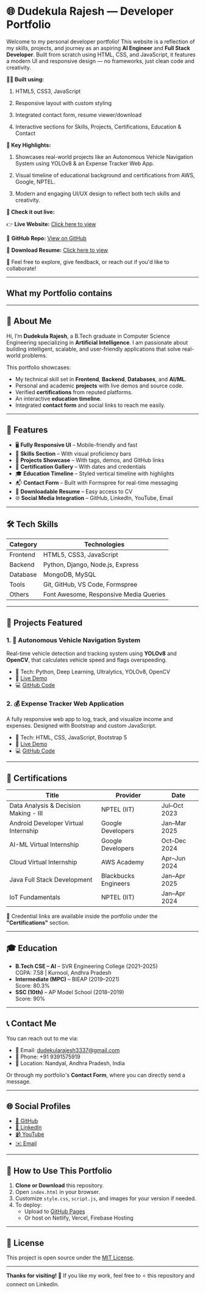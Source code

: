 # 🌐 Dudekula Rajesh — Developer Portfolio

Welcome to my personal developer portfolio! This website is a reflection of my skills, projects, and journey as an aspiring **AI Engineer** and **Full Stack Developer**. Built from scratch using HTML, CSS, and JavaScript, it features a modern UI and responsive design — no frameworks, just clean code and creativity.

**👨‍💻 Built using:**

1) HTML5, CSS3, JavaScript

2) Responsive layout with custom styling

3) Integrated contact form, resume viewer/download

4) Interactive sections for Skills, Projects, Certifications, Education & Contact

**💼 Key Highlights:**

1) Showcases real-world projects like an Autonomous Vehicle Navigation System using YOLOv8 & an Expense Tracker Web App.

2) Visual timeline of educational background and certifications from AWS, Google, NPTEL.

3) Modern and engaging UI/UX design to reflect both tech skills and creativity.

**🔗 Check it out live:**

👉 **Live Website:** [Click here to view](https://dudekularajesh.github.io/Rajesh-Portfolio/)  

📁 **GitHub Repo:** [View on GitHub](https://github.com/Dudekularajesh/Rajesh-Portfolio/)

📄 **Download Resume:** [Click here to view](./D.%20RajeshResume2.pdf)

🙌 Feel free to explore, give feedback, or reach out if you'd like to collaborate!

---

## What my Portfolio contains

---

## 🧠 About Me

Hi, I’m **Dudekula Rajesh**, a B.Tech graduate in Computer Science Engineering specializing in **Artificial Intelligence**. I am passionate about building intelligent, scalable, and user-friendly applications that solve real-world problems.

This portfolio showcases:
- My technical skill set in **Frontend**, **Backend**, **Databases**, and **AI/ML**.
- Personal and academic **projects** with live demos and source code.
- Verified **certifications** from reputed platforms.
- An interactive **education timeline**.
- Integrated **contact form** and social links to reach me easily.

---

## 🚀 Features

- 🖥️ **Fully Responsive UI** – Mobile-friendly and fast
- 🧠 **Skills Section** – With visual proficiency bars
- 📁 **Projects Showcase** – With tags, demos, and GitHub links
- 📜 **Certification Gallery** – With dates and credentials
- 🎓 **Education Timeline** – Styled vertical timeline with highlights
- 📬 **Contact Form** – Built with Formspree for real-time messaging
- 📎 **Downloadable Resume** – Easy access to CV
- 🌐 **Social Media Integration** – GitHub, LinkedIn, YouTube, Email

---

## 🛠 Tech Skills

| Category     | Technologies                           |
|--------------|---------------------------------------------|
| Frontend     | HTML5, CSS3, JavaScript                     |
| Backend      | Python, Django, Node.js, Express            |
| Database     | MongoDB, MySQL                              |
| Tools        | Git, GitHub, VS Code, Formspree             |
| Others       | Font Awesome, Responsive Media Queries      |

---

## 💼 Projects Featured

### 1. 🧭 Autonomous Vehicle Navigation System
Real-time vehicle detection and tracking system using **YOLOv8** and **OpenCV**, that calculates vehicle speed and flags overspeeding.

- 🔧 Tech: Python, Deep Learning, Ultralytics, YOLOv8, OpenCV
- 🔗 [Live Demo](https://dudekularajesh.github.io/Autonomous-Vehicle-navigation-system-using-deep-learning-and-computer-vision-/)
- 💻 [GitHub Code](https://github.com/Dudekularajesh/Autonomous-Vehicle-navigation-system-using-deep-learning-and-computer-vision-)

### 2. 💰 Expense Tracker Web Application
A fully responsive web app to log, track, and visualize income and expenses. Designed with Bootstrap and custom JavaScript.

- 🔧 Tech: HTML, CSS, JavaScript, Bootstrap 5
- 🔗 [Live Demo](https://dudekularajesh.github.io/Expense_Tracker_Web_Application/)
- 💻 [GitHub Code](https://github.com/Dudekularajesh/Expense_Tracker_Web_Application)

---

## 📜 Certifications

| Title                                   | Provider             | Date        |
|----------------------------------------|----------------------|-------------|
| Data Analysis & Decision Making - III  | NPTEL (IIT)          | Jul–Oct 2023|
| Android Developer Virtual Internship   | Google Developers    | Jan–Mar 2025|
| AI-ML Virtual Internship                | Google Developers    | Oct–Dec 2024|
| Cloud Virtual Internship                | AWS Academy          | Apr–Jun 2024|
| Java Full Stack Development            | Blackbucks Engineers | Jan–Apr 2025|
| IoT Fundamentals                       | NPTEL (IIT)          | Jan–Apr 2024|

🔗 Credential links are available inside the portfolio under the **"Certifications"** section.

---

## 🎓 Education

- **B.Tech CSE – AI** – SVR Engineering College (2021–2025)  
  CGPA: 7.58 | Kurnool, Andhra Pradesh  
- **Intermediate (MPC)** – BIEAP (2019–2021)  
  Score: 80.3%  
- **SSC (10th)** – AP Model School (2018–2019)  
  Score: 90%  

---

## 📞 Contact Me

You can reach out to me via:

- 📧 Email: dudekularajesh3337@gmail.com
- 📱 Phone: +91 9391575919
- 📍 Location: Nandyal, Andhra Pradesh, India

Or through my portfolio's **Contact Form**, where you can directly send a message.

---

## 🌐 Social Profiles

- [🌟 GitHub](https://github.com/Dudekularajesh)
- [🔗 LinkedIn](https://www.linkedin.com/in/dudekula-rajesh-ab1a3b259/)
- [📹 YouTube](https://www.youtube.com/@dudekularajesh7766)
- [✉️ Email](mailto:dudekularajesh3337@gmail.com)

---

## 📂 How to Use This Portfolio

1. **Clone or Download** this repository.
2. Open `index.html` in your browser.
3. Customize `style.css`, `script.js`, and images for your version if needed.
4. To deploy:
   - Upload to [GitHub Pages](https://pages.github.com/)
   - Or host on Netlify, Vercel, Firebase Hosting

---

## 📜 License

This project is open source under the [MIT License](LICENSE).

---

**Thanks for visiting! 🙏**
If you like my work, feel free to ⭐ this repository and connect on LinkedIn.
